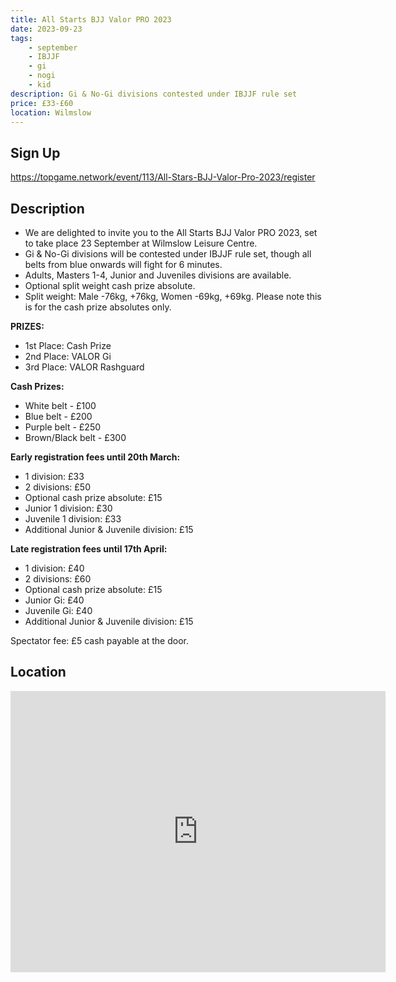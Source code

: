 ```yaml
---
title: All Starts BJJ Valor PRO 2023
date: 2023-09-23
tags:
    - september
    - IBJJF
    - gi 
    - nogi 
    - kid
description: Gi & No-Gi divisions contested under IBJJF rule set
price: £33-£60
location: Wilmslow
---
```

## Sign Up
https://topgame.network/event/113/All-Stars-BJJ-Valor-Pro-2023/register

## Description
<ul>
  <li>We are delighted to invite you to the All Starts BJJ Valor PRO 2023, set to take place 23 September at Wilmslow Leisure Centre.</li>
  <li>Gi & No-Gi divisions will be contested under IBJJF rule set, though all belts from blue onwards will fight for 6 minutes.</li>
  <li>Adults, Masters 1-4, Junior and Juveniles divisions are available.</li>
  <li>Optional split weight cash prize absolute.</li>
  <li>Split weight: Male -76kg, +76kg, Women -69kg, +69kg. Please note this is for the cash prize absolutes only.</li>
</ul>

<p><strong>PRIZES:</strong></p>
<ul>
  <li>1st Place: Cash Prize</li>
  <li>2nd Place: VALOR Gi</li>
  <li>3rd Place: VALOR Rashguard</li>
</ul>

<p><strong>Cash Prizes:</strong></p>
<ul>
  <li>White belt - £100</li>
  <li>Blue belt - £200</li>
  <li>Purple belt - £250</li>
  <li>Brown/Black belt - £300</li>
</ul>

<p><strong>Early registration fees until 20th March:</strong></p>
<ul>
  <li>1 division: £33</li>
  <li>2 divisions: £50</li>
  <li>Optional cash prize absolute: £15</li>
  <li>Junior 1 division: £30</li>
  <li>Juvenile 1 division: £33</li>
  <li>Additional Junior & Juvenile division: £15</li>
</ul>

<p><strong>Late registration fees until 17th April:</strong></p>
<ul>
  <li>1 division: £40</li>
  <li>2 divisions: £60</li>
  <li>Optional cash prize absolute: £15</li>
  <li>Junior Gi: £40</li>
  <li>Juvenile Gi: £40</li>
  <li>Additional Junior & Juvenile division: £15</li>
</ul>

<p>Spectator fee: £5 cash payable at the door.</p>

## Location
<iframe src="https://www.google.com/maps/embed?pb=!1m18!1m12!1m3!1d2382.9418224942956!2d-2.2298449234876445!3d53.32639497228349!2m3!1f0!2f0!3f0!3m2!1i1024!2i768!4f13.1!3m3!1m2!1s0x487a4d7566476a33%3A0x5f80d9d81db24c10!2sWilmslow%20Leisure%20Centre!5e0!3m2!1sen!2suk!4v1689628754629!5m2!1sen!2suk" width="600" height="450" style="border:0;" allowfullscreen="" loading="lazy" referrerpolicy="no-referrer-when-downgrade"></iframe>